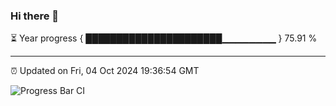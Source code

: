 ### Hi there 👋

⏳ Year progress { ██████████████████████▁▁▁▁▁▁▁▁ } 75.91 %

---

⏰ Updated on Fri, 04 Oct 2024 19:36:54 GMT

![Progress Bar CI](https://github.com/IshwaranRudhara/GIT-ACTION/workflows/Progress%20Bar%20CI/badge.svg)
